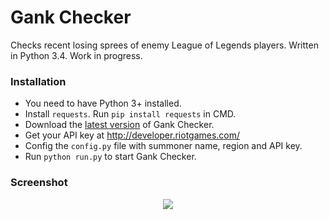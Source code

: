 # Gank Checker
Checks recent losing sprees of enemy League of Legends players. Written in Python 3.4. Work in progress.

### Installation
 - You need to have Python 3+ installed. 
 - Install `requests`. Run `pip install requests` in CMD.
 - Download the <a href="https://github.com/TerryDEV/GankChecker/releases">latest version</a> of Gank Checker.
 - Get your API key at http://developer.riotgames.com/
 - Config the `config.py` file with summoner name, region and API key.
 - Run `python run.py` to start Gank Checker.
 
### Screenshot
<p align="center"><img src="http://i.imgur.com/hFhwUio.png?1"></p>
